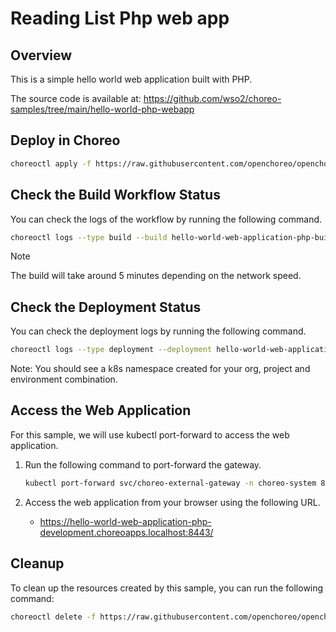 # Reading List Php web app

## Overview
This is a simple hello world web application built with PHP.

The source code is available at:
https://github.com/wso2/choreo-samples/tree/main/hello-world-php-webapp

## Deploy in Choreo

```bash
choreoctl apply -f https://raw.githubusercontent.com/openchoreo/openchoreo/main/samples/deploying-applications/languages/php/hello-world-web-app.yaml
``` 

## Check the Build Workflow Status
You can check the logs of the workflow by running the following command.

```bash
choreoctl logs --type build --build hello-world-web-application-php-build-01 --organization default-org --project default-project --component hello-world-web-application-php
```

> [!NOTE]
> The build will take around 5 minutes depending on the network speed.

## Check the Deployment Status
You can check the deployment logs by running the following command.

```bash
choreoctl logs --type deployment --deployment hello-world-web-application-php-development-deployment-01 --organization default-org --project default-project --component hello-world-web-application-php
```

Note: You should see a k8s namespace created for your org, project and environment combination.

## Access the Web Application
For this sample, we will use kubectl port-forward to access the web application.

1. Run the following command to port-forward the gateway.

    ```bash
    kubectl port-forward svc/choreo-external-gateway -n choreo-system 8443:443 &
    ```

2. Access the web application from your browser using the following URL.
    - https://hello-world-web-application-php-development.choreoapps.localhost:8443/

## Cleanup

To clean up the resources created by this sample, you can run the following command:

```bash
choreoctl delete -f https://raw.githubusercontent.com/openchoreo/openchoreo/main/samples/deploying-applications/languages/php/hello-world-web-app.yaml
```
